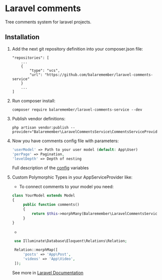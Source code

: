 # Laravel comments
Tree comments system for laravel projects.

## Installation
1. Add the next git repository definition into your composer.json file:
    ```
    "repositories": [
        ...
        {
            "type": "vcs",
            "url": "https://github.com/balaremember/laravel-comments-service"
        }
        ...
    ]
    ```
2. Run composer install:
    ```
    composer require balaremember/laravel-comments-service --dev
    ```
3. Publish vendor definitions:
    ```
    php artisan vendor:publish --provider="Balaremember\LaravelCommentsService\CommentsServiceProvider"
    ```
4. Now you have comments config file with parameters:
    ```php
    'userModel' => Path to your user model (default: App\User)
    'perPage' => Pagination,
    'levelDepth' => Depth of nesting
    ```
    Full description of the [config](https://github.com/balaremember/laravel-comments-service/blob/master/config/comments.php) variables 
   
5. Custom Polymorphic Types in your AppServiceProvider like:
   * To connect comments to your model you need:
   ```php
   class YourModel extends Model
   {
        public function comments()
        {
            return $this->morphMany(Balaremember\LaravelCommentsService\Entities\Comment::class, 'commentable');
        }
   }
   ```
   * 
   ```php
    use Illuminate\Database\Eloquent\Relations\Relation;
    
    Relation::morphMap([
        'posts' => 'App\Post',
        'videos' => 'App\Video',
    ]);
   ```
   See more in [Laravel Documentation](https://laravel.com/docs/5.6/eloquent-relationships#polymorphic-relations)